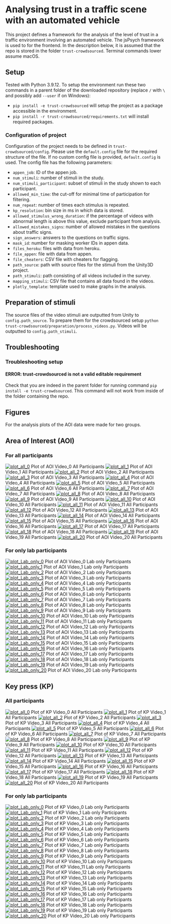 # Analysing trust in a traffic scene with an automated vehicle

This project defines a framework for the analysis of the level of trust in a traffic environment involving an automated vehicle. The jsPsych framework is used to for the frontend. In the description below, it is assumed that the repo is stored in the folder `trust-crowdsourced`. Terminal commands lower assume macOS.

## Setup
Tested with Python 3.9.12. To setup the environment run these two commands in a parent folder of the downloaded repository (replace `/` with `\` and possibly add `--user` if on Windows):
- `pip install -e trust-crowdsourced` will setup the project as a package accessible in the environment.
- `pip install -r trust-crowdsourced/requirements.txt` will install required packages.

### Configuration of project
Configuration of the project needs to be defined in `trust-crowdsourced/config`. Please use the `default.config` file for the required structure of the file. If no custom config file is provided, `default.config` is used. The config file has the following parameters:
* `appen_job`: ID of the appen job.
* `num_stimuli`: number of stimuli in the study.
* `num_stimuli_participant`: subset of stimuli in the study shown to each participant.
* `allowed_min_time`: the cut-off for minimal time of participation for filtering.
* `num_repeat`: number of times each stimulus is repeated.
* `kp_resolution`: bin size in ms in which data is stored.
* `allowed_stimulus_wrong_duration`: if the percentage of videos with abnormal length is above this value, exclude participant from analysis.
* `allowed_mistakes_signs`: number of allowed mistakes in the questions about traffic signs.
* `sign_answers`: answers to the questions on traffic signs.
* `mask_id`: number for masking worker IDs in appen data.
* `files_heroku`: files with data from heroku.
* `file_appen`: file with data from appen.
* `file_cheaters`: CSV file with cheaters for flagging.
* `path_source`: path with source files for the stimuli from the Unity3D project.
* `path_stimuli`: path consisting of all videos included in the survey.
* `mapping_stimuli`: CSV file that contains all data found in the videos.
* `plotly_template`: template used to make graphs in the analysis.

## Preparation of stimuli
The source files of the video stimuli are outputted from Unity to `config.path_source`. To prepare them for the crowdsourced setup `python trust-crowdsourced/preparation/process_videos.py`. Videos will be outputted to `config.path_stimuli`.

## Troubleshooting
### Troubleshooting setup
#### ERROR: trust-crowdsourced is not a valid editable requirement
Check that you are indeed in the parent folder for running command `pip install -e trust-crowdsourced`. This command will not work from inside of the folder containing the repo.

## Figures
For the analysis plots of the AOI data were made for two groups. 
## Area of Interest (AOI)
### For all participants
[![plot_all_0](figures/AOI_0.png?raw=true)](https://htmlpreview.github.io/?https://github.com/bazilinskyy/trust-crowdsourced/blob/main/figures/AOI_0.html)
Plot of AOI Video_0 All Participants
[![plot_all_1](figures/AOI_1.png?raw=true)](https://htmlpreview.github.io/?https://github.com/bazilinskyy/trust-crowdsourced/blob/main/figures/AOI_1.html)
Plot of AOI Video_1 All Participants
[![plot_all_2](figures/AOI_2.png?raw=true)](https://htmlpreview.github.io/?https://github.com/bazilinskyy/trust-crowdsourced/blob/main/figures/AOI_2.html)
Plot of AOI Video_2 All Participants
[![plot_all_3](figures/AOI_3.png?raw=true)](https://htmlpreview.github.io/?https://github.com/bazilinskyy/trust-crowdsourced/blob/main/figures/AOI_3.html)
Plot of AOI Video_3 All Participants
[![plot_all_4](figures/AOI_4.png?raw=true)](https://htmlpreview.github.io/?https://github.com/bazilinskyy/trust-crowdsourced/blob/main/figures/AOI_4.html)
Plot of AOI Video_4 All Participants
[![plot_all_5](figures/AOI_5.png?raw=true)](https://htmlpreview.github.io/?https://github.com/bazilinskyy/trust-crowdsourced/blob/main/figures/AOI_5.html)
Plot of AOI Video_5 All Participants
[![plot_all_6](figures/AOI_6.png?raw=true)](https://htmlpreview.github.io/?https://github.com/bazilinskyy/trust-crowdsourced/blob/main/figures/AOI_6.html)
Plot of AOI Video_6 All Participants
[![plot_all_7](figures/AOI_7.png?raw=true)](https://htmlpreview.github.io/?https://github.com/bazilinskyy/trust-crowdsourced/blob/main/figures/AOI_7.html)
Plot of AOI Video_7 All Participants
[![plot_all_8](figures/AOI_8.png?raw=true)](https://htmlpreview.github.io/?https://github.com/bazilinskyy/trust-crowdsourced/blob/main/figures/AOI_8.html)
Plot of AOI Video_8 All Participants
[![plot_all_9](figures/AOI_9.png?raw=true)](https://htmlpreview.github.io/?https://github.com/bazilinskyy/trust-crowdsourced/blob/main/figures/AOI_9.html)
Plot of AOI Video_9 All Participants
[![plot_all_10](figures/AOI_10.png?raw=true)](https://htmlpreview.github.io/?https://github.com/bazilinskyy/trust-crowdsourced/blob/main/figures/AOI_10.html)
Plot of AOI Video_10 All Participants
[![plot_all_11](figures/AOI_11.png?raw=true)](https://htmlpreview.github.io/?https://github.com/bazilinskyy/trust-crowdsourced/blob/main/figures/AOI_11.html)
Plot of AOI Video_11 All Participants
[![plot_all_12](figures/AOI_12.png?raw=true)](https://htmlpreview.github.io/?https://github.com/bazilinskyy/trust-crowdsourced/blob/main/figures/AOI_12.html)
Plot of AOI Video_12 All Participants
[![plot_all_13](figures/AOI_13.png?raw=true)](https://htmlpreview.github.io/?https://github.com/bazilinskyy/trust-crowdsourced/blob/main/figures/AOI_13.html)
Plot of AOI Video_13 All Participants
[![plot_all_14](figures/AOI_14.png?raw=true)](https://htmlpreview.github.io/?https://github.com/bazilinskyy/trust-crowdsourced/blob/main/figures/AOI_14.html)
Plot of AOI Video_14 All Participants
[![plot_all_15](figures/AOI_15.png?raw=true)](https://htmlpreview.github.io/?https://github.com/bazilinskyy/trust-crowdsourced/blob/main/figures/AOI_15.html)
Plot of AOI Video_15 All Participants
[![plot_all_16](figures/AOI_16.png?raw=true)](https://htmlpreview.github.io/?https://github.com/bazilinskyy/trust-crowdsourced/blob/main/figures/AOI_16.html)
Plot of AOI Video_16 All Participants
[![plot_all_17](figures/AOI_17.png?raw=true)](https://htmlpreview.github.io/?https://github.com/bazilinskyy/trust-crowdsourced/blob/main/figures/AOI_17.html)
Plot of AOI Video_17 All Participants
[![plot_all_18](figures/AOI_18.png?raw=true)](https://htmlpreview.github.io/?https://github.com/bazilinskyy/trust-crowdsourced/blob/main/figures/AOI_18.html)
Plot of AOI Video_18 All Participants
[![plot_all_19](figures/AOI_19.png?raw=true)](https://htmlpreview.github.io/?https://github.com/bazilinskyy/trust-crowdsourced/blob/main/figures/AOI_19.html)
Plot of AOI Video_19 All Participants
[![plot_all_20](figures/AOI_20.png?raw=true)](https://htmlpreview.github.io/?https://github.com/bazilinskyy/trust-crowdsourced/blob/main/figures/AOI_20.html)
Plot of AOI Video_20 All Participants

### For only lab participants
[![plot_Lab_only_0](figures/Lab_only_AOI_0.png?raw=true)](https://htmlpreview.github.io/?https://github.com/bazilinskyy/trust-crowdsourced/blob/main/figures/Lab_only_AOI_0.html)
Plot of AOI Video_0 Lab only Participants
[![plot_Lab_only_1](figures/Lab_only_AOI_1.png?raw=true)](https://htmlpreview.github.io/?https://github.com/bazilinskyy/trust-crowdsourced/blob/main/figures/Lab_only_AOI_1.html)
Plot of AOI Video_1 Lab only Participants
[![plot_Lab_only_2](figures/Lab_only_AOI_2.png?raw=true)](https://htmlpreview.github.io/?https://github.com/bazilinskyy/trust-crowdsourced/blob/main/figures/Lab_only_AOI_2.html)
Plot of AOI Video_2 Lab only Participants
[![plot_Lab_only_3](figures/Lab_only_AOI_3.png?raw=true)](https://htmlpreview.github.io/?https://github.com/bazilinskyy/trust-crowdsourced/blob/main/figures/Lab_only_AOI_3.html)
Plot of AOI Video_3 Lab only Participants
[![plot_Lab_only_4](figures/Lab_only_AOI_4.png?raw=true)](https://htmlpreview.github.io/?https://github.com/bazilinskyy/trust-crowdsourced/blob/main/figures/Lab_only_AOI_4.html)
Plot of AOI Video_4 Lab only Participants
[![plot_Lab_only_5](figures/Lab_only_AOI_5.png?raw=true)](https://htmlpreview.github.io/?https://github.com/bazilinskyy/trust-crowdsourced/blob/main/figures/Lab_only_AOI_5.html)
Plot of AOI Video_5 Lab only Participants
[![plot_Lab_only_6](figures/Lab_only_AOI_6.png?raw=true)](https://htmlpreview.github.io/?https://github.com/bazilinskyy/trust-crowdsourced/blob/main/figures/Lab_only_AOI_6.html)
Plot of AOI Video_6 Lab only Participants
[![plot_Lab_only_7](figures/Lab_only_AOI_7.png?raw=true)](https://htmlpreview.github.io/?https://github.com/bazilinskyy/trust-crowdsourced/blob/main/figures/Lab_only_AOI_7.html)
Plot of AOI Video_7 Lab only Participants
[![plot_Lab_only_8](figures/Lab_only_AOI_8.png?raw=true)](https://htmlpreview.github.io/?https://github.com/bazilinskyy/trust-crowdsourced/blob/main/figures/Lab_only_AOI_8.html)
Plot of AOI Video_8 Lab only Participants
[![plot_Lab_only_9](figures/Lab_only_AOI_9.png?raw=true)](https://htmlpreview.github.io/?https://github.com/bazilinskyy/trust-crowdsourced/blob/main/figures/Lab_only_AOI_9.html)
Plot of AOI Video_9 Lab only Participants
[![plot_Lab_only_10](figures/Lab_only_AOI_10.png?raw=true)](https://htmlpreview.github.io/?https://github.com/bazilinskyy/trust-crowdsourced/blob/main/figures/Lab_only_AOI_10.html)
Plot of AOI Video_10 Lab only Participants
[![plot_Lab_only_11](figures/Lab_only_AOI_11.png?raw=true)](https://htmlpreview.github.io/?https://github.com/bazilinskyy/trust-crowdsourced/blob/main/figures/Lab_only_AOI_11.html)
Plot of AOI Video_11 Lab only Participants
[![plot_Lab_only_12](figures/Lab_only_AOI_12.png?raw=true)](https://htmlpreview.github.io/?https://github.com/bazilinskyy/trust-crowdsourced/blob/main/figures/Lab_only_AOI_12.html)
Plot of AOI Video_12 Lab only Participants
[![plot_Lab_only_13](figures/Lab_only_AOI_13.png?raw=true)](https://htmlpreview.github.io/?https://github.com/bazilinskyy/trust-crowdsourced/blob/main/figures/Lab_only_AOI_13.html)
Plot of AOI Video_13 Lab only Participants
[![plot_Lab_only_14](figures/Lab_only_AOI_14.png?raw=true)](https://htmlpreview.github.io/?https://github.com/bazilinskyy/trust-crowdsourced/blob/main/figures/Lab_only_AOI_14.html)
Plot of AOI Video_14 Lab only Participants
[![plot_Lab_only_15](figures/Lab_only_AOI_15.png?raw=true)](https://htmlpreview.github.io/?https://github.com/bazilinskyy/trust-crowdsourced/blob/main/figures/Lab_only_AOI_15.html)
Plot of AOI Video_15 Lab only Participants
[![plot_Lab_only_16](figures/Lab_only_AOI_16.png?raw=true)](https://htmlpreview.github.io/?https://github.com/bazilinskyy/trust-crowdsourced/blob/main/figures/Lab_only_AOI_16.html)
Plot of AOI Video_16 Lab only Participants
[![plot_Lab_only_17](figures/Lab_only_AOI_17.png?raw=true)](https://htmlpreview.github.io/?https://github.com/bazilinskyy/trust-crowdsourced/blob/main/figures/Lab_only_AOI_17.html)
Plot of AOI Video_17 Lab only Participants
[![plot_Lab_only_18](figures/Lab_only_AOI_18.png?raw=true)](https://htmlpreview.github.io/?https://github.com/bazilinskyy/trust-crowdsourced/blob/main/figures/Lab_only_AOI_18.html)
Plot of AOI Video_18 Lab only Participants
[![plot_Lab_only_19](figures/Lab_only_AOI_19.png?raw=true)](https://htmlpreview.github.io/?https://github.com/bazilinskyy/trust-crowdsourced/blob/main/figures/Lab_only_AOI_19.html)
Plot of AOI Video_19 Lab only Participants
[![plot_Lab_only_20](figures/Lab_only_AOI_20.png?raw=true)](https://htmlpreview.github.io/?https://github.com/bazilinskyy/trust-crowdsourced/blob/main/figures/Lab_only_AOI_20.html)
Plot of AOI Video_20 Lab only Participants

## Key press (KP)
### All participants
[![plot_all_0](figures/kp_videos_sliders_0_21_42_63.png?raw=true)](https://htmlpreview.github.io/?https://github.com/bazilinskyy/trust-crowdsourced/blob/smooth-kp-one-euro-filter/figures/kp_videos_sliders_0_21_42_63.html)
Plot of KP Video_0 All Participants
[![plot_all_1](figures/kp_videos_sliders_1_22_43_64.png?raw=true)](https://htmlpreview.github.io/?https://github.com/bazilinskyy/trust-crowdsourced/blob/smooth-kp-one-euro-filter/figures/kp_videos_sliders_1_22_43_64.html)
Plot of KP Video_1 All Participants
[![plot_all_2](figures/kp_videos_sliders_2_23_44_65.png?raw=true)](https://htmlpreview.github.io/?https://github.com/bazilinskyy/trust-crowdsourced/blob/smooth-kp-one-euro-filter/figures/kp_videos_sliders_2_23_44_65.html)
Plot of KP Video_2 All Participants
[![plot_all_3](figures/kp_videos_sliders_3_24_45_66.png?raw=true)](https://htmlpreview.github.io/?https://github.com/bazilinskyy/trust-crowdsourced/blob/smooth-kp-one-euro-filter/figures/kp_videos_sliders_3_24_45_66.html)
Plot of KP Video_3 All Participants
[![plot_all_4](figures/kp_videos_sliders_4_25_46_67.png?raw=true)](https://htmlpreview.github.io/?https://github.com/bazilinskyy/trust-crowdsourced/blob/smooth-kp-one-euro-filter/figures/kp_videos_sliders_4_25_46_67.html)
Plot of KP Video_4 All Participants
[![plot_all_5](figures/kp_videos_sliders_5_26_47_68.png?raw=true)](https://htmlpreview.github.io/?https://github.com/bazilinskyy/trust-crowdsourced/blob/smooth-kp-one-euro-filter/figures/kp_videos_sliders_5_26_47_68.html)
Plot of KP Video_5 All Participants
[![plot_all_6](figures/kp_videos_sliders_6_27_48_69.png?raw=true)](https://htmlpreview.github.io/?https://github.com/bazilinskyy/trust-crowdsourced/blob/smooth-kp-one-euro-filter/figures/kp_videos_sliders_6_27_48_69.html)
Plot of KP Video_6 All Participants
[![plot_all_7](figures/kp_videos_sliders_7_28_49_70.png?raw=true)](https://htmlpreview.github.io/?https://github.com/bazilinskyy/trust-crowdsourced/blob/smooth-kp-one-euro-filter/figures/kp_videos_sliders_7_28_49_70.html)
Plot of KP Video_7 All Participants
[![plot_all_8](figures/kp_videos_sliders_8_29_50_71.png?raw=true)](https://htmlpreview.github.io/?https://github.com/bazilinskyy/trust-crowdsourced/blob/smooth-kp-one-euro-filter/figures/kp_videos_sliders_8_29_50_71.html)
Plot of KP Video_8 All Participants
[![plot_all_9](figures/kp_videos_sliders_9_30_51_72.png?raw=true)](https://htmlpreview.github.io/?https://github.com/bazilinskyy/trust-crowdsourced/blob/smooth-kp-one-euro-filter/figures/kp_videos_sliders_9_30_51_72.html)
Plot of KP Video_9 All Participants
[![plot_all_10](figures/kp_videos_sliders_10_31_52_73.png?raw=true)](https://htmlpreview.github.io/?https://github.com/bazilinskyy/trust-crowdsourced/blob/smooth-kp-one-euro-filter/figures/kp_videos_sliders_10_31_52_73.html)
Plot of KP Video_10 All Participants
[![plot_all_11](figures/kp_videos_sliders_11_32_53_74.png?raw=true)](https://htmlpreview.github.io/?https://github.com/bazilinskyy/trust-crowdsourced/blob/smooth-kp-one-euro-filter/figures/kp_videos_sliders_11_32_53_74.html)
Plot of KP Video_11 All Participants
[![plot_all_12](figures/kp_videos_sliders_12_33_54_75.png?raw=true)](https://htmlpreview.github.io/?https://github.com/bazilinskyy/trust-crowdsourced/blob/smooth-kp-one-euro-filter/figures/kp_videos_sliders_12_33_54_75.html)
Plot of KP Video_12 All Participants
[![plot_all_13](figures/kp_videos_sliders_13_34_55_76.png?raw=true)](https://htmlpreview.github.io/?https://github.com/bazilinskyy/trust-crowdsourced/blob/smooth-kp-one-euro-filter/figures/kp_videos_sliders_13_34_55_76.html)
Plot of KP Video_13 All Participants
[![plot_all_14](figures/kp_videos_sliders_14_35_56_77.png?raw=true)](https://htmlpreview.github.io/?https://github.com/bazilinskyy/trust-crowdsourced/blob/smooth-kp-one-euro-filter/figures/kp_videos_sliders_14_35_56_77.html)
Plot of KP Video_14 All Participants
[![plot_all_15](figures/kp_videos_sliders_15_36_57_78.png?raw=true)](https://htmlpreview.github.io/?https://github.com/bazilinskyy/trust-crowdsourced/blob/smooth-kp-one-euro-filter/figures/kp_videos_sliders_15_36_57_78.html)
Plot of KP Video_15 All Participants
[![plot_all_16](figures/kp_videos_sliders_16_37_58_79.png?raw=true)](https://htmlpreview.github.io/?https://github.com/bazilinskyy/trust-crowdsourced/blob/smooth-kp-one-euro-filter/figures/kp_videos_sliders_16_37_58_79.html)
Plot of KP Video_16 All Participants
[![plot_all_17](figures/kp_videos_sliders_17_38_59_80.png?raw=true)](https://htmlpreview.github.io/?https://github.com/bazilinskyy/trust-crowdsourced/blob/smooth-kp-one-euro-filter/figures/kp_videos_sliders_17_38_59_80.html)
Plot of KP Video_17 All Participants
[![plot_all_18](figures/kp_videos_sliders_18_39_60_81.png?raw=true)](https://htmlpreview.github.io/?https://github.com/bazilinskyy/trust-crowdsourced/blob/smooth-kp-one-euro-filter/figures/kp_videos_sliders_18_39_60_81.html)
Plot of KP Video_18 All Participants
[![plot_all_19](figures/kp_videos_sliders_19_40_61_82.png?raw=true)](https://htmlpreview.github.io/?https://github.com/bazilinskyy/trust-crowdsourced/blob/smooth-kp-one-euro-filter/figures/kp_videos_sliders_19_40_61_82.html)
Plot of KP Video_19 All Participants
[![plot_all_20](figures/kp_videos_sliders_20_41_62_83.png?raw=true)](https://htmlpreview.github.io/?https://github.com/bazilinskyy/trust-crowdsourced/blob/smooth-kp-one-euro-filter/figures/kp_videos_sliders_20_41_62_83.html)
Plot of KP Video_20 All Participants

### For only lab participants
[![plot_Lab_only_0](figures/Lab_only_KP_0.png?raw=true)](https://htmlpreview.github.io/?https://github.com/bazilinskyy/trust-crowdsourced/blob/main/figures/Lab_only_KP_0.html)
Plot of KP Video_0 Lab only Participants
[![plot_Lab_only_1](figures/Lab_only_KP_1.png?raw=true)](https://htmlpreview.github.io/?https://github.com/bazilinskyy/trust-crowdsourced/blob/main/figures/Lab_only_KP_1.html)
Plot of KP Video_1 Lab only Participants
[![plot_Lab_only_2](figures/Lab_only_KP_2.png?raw=true)](https://htmlpreview.github.io/?https://github.com/bazilinskyy/trust-crowdsourced/blob/main/figures/Lab_only_KP_2.html)
Plot of KP Video_2 Lab only Participants
[![plot_Lab_only_3](figures/Lab_only_KP_3.png?raw=true)](https://htmlpreview.github.io/?https://github.com/bazilinskyy/trust-crowdsourced/blob/main/figures/Lab_only_KP_3.html)
Plot of KP Video_3 Lab only Participants
[![plot_Lab_only_4](figures/Lab_only_KP_4.png?raw=true)](https://htmlpreview.github.io/?https://github.com/bazilinskyy/trust-crowdsourced/blob/main/figures/Lab_only_KP_4.html)
Plot of KP Video_4 Lab only Participants
[![plot_Lab_only_5](figures/Lab_only_KP_5.png?raw=true)](https://htmlpreview.github.io/?https://github.com/bazilinskyy/trust-crowdsourced/blob/main/figures/Lab_only_KP_5.html)
Plot of KP Video_5 Lab only Participants
[![plot_Lab_only_6](figures/Lab_only_KP_6.png?raw=true)](https://htmlpreview.github.io/?https://github.com/bazilinskyy/trust-crowdsourced/blob/main/figures/Lab_only_KP_6.html)
Plot of KP Video_6 Lab only Participants
[![plot_Lab_only_7](figures/Lab_only_KP_7.png?raw=true)](https://htmlpreview.github.io/?https://github.com/bazilinskyy/trust-crowdsourced/blob/main/figures/Lab_only_KP_7.html)
Plot of KP Video_7 Lab only Participants
[![plot_Lab_only_8](figures/Lab_only_KP_8.png?raw=true)](https://htmlpreview.github.io/?https://github.com/bazilinskyy/trust-crowdsourced/blob/main/figures/Lab_only_KP_8.html)
Plot of KP Video_8 Lab only Participants
[![plot_Lab_only_9](figures/Lab_only_KP_9.png?raw=true)](https://htmlpreview.github.io/?https://github.com/bazilinskyy/trust-crowdsourced/blob/main/figures/Lab_only_KP_9.html)
Plot of KP Video_9 Lab only Participants
[![plot_Lab_only_10](figures/Lab_only_KP_10.png?raw=true)](https://htmlpreview.github.io/?https://github.com/bazilinskyy/trust-crowdsourced/blob/main/figures/Lab_only_KP_10.html)
Plot of KP Video_10 Lab only Participants
[![plot_Lab_only_11](figures/Lab_only_KP_11.png?raw=true)](https://htmlpreview.github.io/?https://github.com/bazilinskyy/trust-crowdsourced/blob/main/figures/Lab_only_KP_11.html)
Plot of KP Video_11 Lab only Participants
[![plot_Lab_only_12](figures/Lab_only_KP_12.png?raw=true)](https://htmlpreview.github.io/?https://github.com/bazilinskyy/trust-crowdsourced/blob/main/figures/Lab_only_KP_12.html)
Plot of KP Video_12 Lab only Participants
[![plot_Lab_only_13](figures/Lab_only_KP_13.png?raw=true)](https://htmlpreview.github.io/?https://github.com/bazilinskyy/trust-crowdsourced/blob/main/figures/Lab_only_KP_13.html)
Plot of KP Video_13 Lab only Participants
[![plot_Lab_only_14](figures/Lab_only_KP_14.png?raw=true)](https://htmlpreview.github.io/?https://github.com/bazilinskyy/trust-crowdsourced/blob/main/figures/Lab_only_KP_14.html)
Plot of KP Video_14 Lab only Participants
[![plot_Lab_only_15](figures/Lab_only_KP_15.png?raw=true)](https://htmlpreview.github.io/?https://github.com/bazilinskyy/trust-crowdsourced/blob/main/figures/Lab_only_KP_15.html)
Plot of KP Video_15 Lab only Participants
[![plot_Lab_only_16](figures/Lab_only_KP_16.png?raw=true)](https://htmlpreview.github.io/?https://github.com/bazilinskyy/trust-crowdsourced/blob/main/figures/Lab_only_KP_16.html)
Plot of KP Video_16 Lab only Participants
[![plot_Lab_only_17](figures/Lab_only_KP_17.png?raw=true)](https://htmlpreview.github.io/?https://github.com/bazilinskyy/trust-crowdsourced/blob/main/figures/Lab_only_KP_17.html)
Plot of KP Video_17 Lab only Participants
[![plot_Lab_only_18](figures/Lab_only_KP_18.png?raw=true)](https://htmlpreview.github.io/?https://github.com/bazilinskyy/trust-crowdsourced/blob/main/figures/Lab_only_KP_18.html)
Plot of KP Video_18 Lab only Participants
[![plot_Lab_only_19](figures/Lab_only_KP_19.png?raw=true)](https://htmlpreview.github.io/?https://github.com/bazilinskyy/trust-crowdsourced/blob/main/figures/Lab_only_KP_19.html)
Plot of KP Video_19 Lab only Participants
[![plot_Lab_only_20](figures/Lab_only_KP_20.png?raw=true)](https://htmlpreview.github.io/?https://github.com/bazilinskyy/trust-crowdsourced/blob/main/figures/Lab_only_KP_20.html)
Plot of KP Video_20 Lab only Participants
